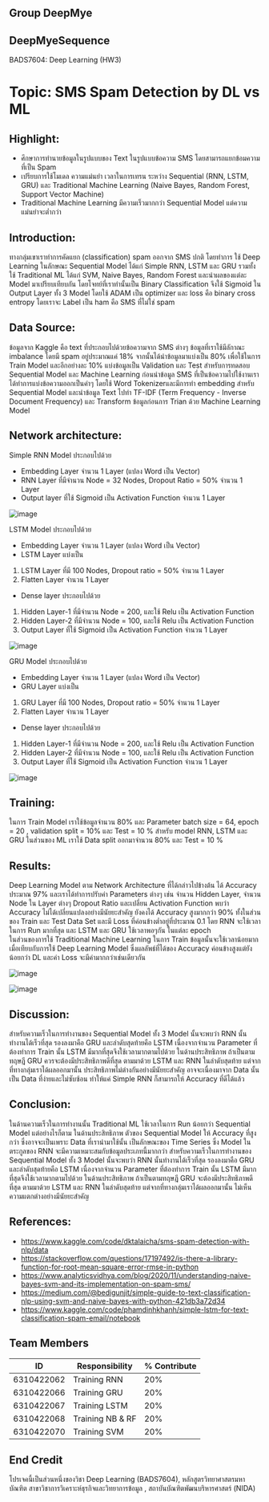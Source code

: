 ## Group DeepMye
## DeepMyeSequence
BADS7604: Deep Learning (HW3)

# Topic: SMS Spam Detection by DL vs ML

## Highlight:
*	ศึกษาการทำนายข้อมูลในรูปแบบของ Text ในรูปแบบข้อความ SMS โดยสามารถแยกข้อมความที่เป็น Spam
*	เปรียบการใช้โมเดล ความแม่นยำ เวลาในการเทรน ระหว่าง Sequential (RNN, LSTM, GRU) และ Traditional Machine Learning (Naive Bayes, Random Forest, Support Vector Machine)
*	Traditional Machine Learning มีความเร็วมากกว่า Sequential Model แต่ความแม่นยำจะต่ำกว่า

## Introduction:
  ทางกลุ่มเขาเราทำการคัดแยก (classification) spam ออกจาก SMS ปกติ โดยทำการ ใช้ Deep Learning ในลักษณะ Sequential Model ได้แก่ Simple RNN, LSTM และ GRU รวมทั้งใช้  Traditional ML ได้แก่ SVM, Naive Bayes, Random Forest และนำผลของแต่ละ Model มาเปรียบเทียบกัน โดยโจทย์ที่เราทำนั้นเป็น Binary Classification จึงใช้ Sigmoid ใน Output Layer ทั้ง 3 Model โดยใช้ ADAM เป็น optimizer และ loss คือ binary cross entropy โดยเราจะ Label เป็น ham คือ SMS ที่ไม่ใช่ spam 

## Data Source:
  ข้อมูลจาก Kaggle คือ text ที่ประกอบไปด้วยข้อความจาก SMS ต่างๆ ข้อมูลที่เราใช้มีลักาณะ imbalance โดยมี spam อยู่ประมาณแค่ 18% จากนั้นได้นำข้อมูลมาแบ่งเป็น 80% เพื่อใช้ในการ Train Model และอีกอย่างละ 10% แบ่งข้อมูลเป็น Validation และ Test สำหรับการทดสอบ Sequential Model และ Machine Learning ก่อนนำข้อมูล SMS ที่เป็นข้อความไปใช้งานเราได้ทำการแบ่งข้อความออกเป็นคำๆ โดยใช้ Word Tokenizerและมีการทำ embedding สำหรับ Sequential Model และนำข้อมูล Text ไปทำ TF-IDF (Term Frequency - Inverse  Document Frequency) และ Transform ข้อมูลก่อนการ Trian ด้วย Machine Learning Model

## Network architecture:
  Simple RNN Model ประกอบไปด้วย
-	Embedding Layer จำนวน 1 Layer (แปลง Word เป็น Vector)
-	RNN Layer ที่มีจำนวน Node = 32 Nodes, Dropout Ratio = 50% จำนวน 1 Layer
-	Output layer ที่ใช้ Sigmoid เป็น Activation Function จำนวน 1 Layer

![image](https://github.com/khwanck/DeepMyeSequence/blob/main/Images/RNN.png)

LSTM Model ประกอบไปด้วย
-	Embedding Layer จำนวน 1 Layer (แปลง Word เป็น Vector)
-	LSTM Layer แบ่งเป็น
1.	LSTM Layer ที่มี 100 Nodes, Dropout ratio = 50% จำนวน 1 Layer
2.	Flatten Layer จำนวน 1 Layer
-	Dense layer ประกอบไปด้วย
1.	Hidden Layer-1 ที่มีจำนวน Node = 200, และใช้ Relu เป็น Activation Function 
2.	Hidden Layer-2 ที่มีจำนวน Node = 100, และใช้ Relu เป็น Activation Function 
3.	Output Layer ที่ใช้ Sigmoid เป็น Activation Function จำนวน 1 Layer

![image](https://github.com/khwanck/DeepMyeSequence/blob/main/Images/LSTM.png)

GRU Model ประกอบไปด้วย
-	Embedding Layer จำนวน 1 Layer (แปลง Word เป็น Vector)
-	GRU Layer แบ่งเป็น
1.	GRU Layer ที่มี 100 Nodes, Dropout ratio = 50% จำนวน 1 Layer
2.	Flatten Layer จำนวน 1 Layer
-	Dense layer ประกอบไปด้วย
1.	Hidden Layer-1 ที่มีจำนวน Node = 200, และใช้ Relu เป็น Activation Function 
2.	Hidden Layer-2 ที่มีจำนวน Node = 100, และใช้ Relu เป็น Activation Function 
3.	Output Layer ที่ใช้ Sigmoid เป็น Activation Function จำนวน 1 Layer

![image](https://github.com/khwanck/DeepMyeSequence/blob/main/Images/GRU.png)

## Training:
  ในการ Train Model เราใช้ข้อมูลจำนวน 80% และ Parameter  batch size = 64, epoch = 20 , validation split = 10% และ Test = 10 % สำหรับ model RNN, LSTM และ GRU   ในส่วนของ ML เราใช้ Data split ออกมาจำนวน 80% และ Test = 10 %

## Results:
   Deep Learning Model ตาม Network Architecture ที่ได้กล่าวไปข้างต้น ได้ Accuracy ประมาณ 97% และเราได้ทำการปรับค่า Parameters ต่างๆ เช่น จำนวน Hidden Layer, จำนวน Node ใน Layer ต่างๆ Dropout Ratio และเปลี่ยน Activation Function พบว่า Accuracy ไม่ได้เปลี่ยนแปลงอย่างมีนัยยะสำคัญ ยังคงได้ Accuracy สูงมากกว่า 90% ทั้งในส่วนของ Train และ Test Data Set และมี Loss ที่ค่อนข้างต่ำอยู่ที่ประมาณ 0.1 โดย RNN จะใช้เวลาในการ Run มากที่สุด และ LSTM และ GRU ใช้เวลาพอๆกัน ในแต่ละ epoch  
   ในส่วนของการใช้ Traditional Machine Learning ในการ Train ข้อมูลนั้นจะใช้เวลาน้อยมากเมื่อเทียบกับการใช้ Deep Learning Model ซึ่งผลลัพธ์ที่ได้ของ Accuracy ค่อนข้างสูงแต่ยังน้อยกว่า DL และค่า Loss จะมีค่ามากกว่าเช่นเดียวกัน

![image](https://github.com/khwanck/DeepMyeSequence/blob/main/Images/loss_accurancy.png)

![image](https://github.com/khwanck/DeepMyeSequence/blob/main/Images/trainingtimes.png)

## Discussion:
  สำหรับความเร็วในการทำงานของ Sequential Model ทั้ง 3 Model นั้นจะพบว่า RNN นั้นทำงานได้เร็วที่สุด รองลงมาคือ GRU และลำดับสุดท้ายคือ LSTM เนื่องจากจำนวน Parameter ที่ต้องทำการ Train นั้น LSTM มีมากที่สุดจึงใช้เวลามากตามไปด้วย
ในด้านประสิทธิภาพ ถ้าเป็นตามทฤษฎี GRU ควรจะต้องมีประสิทธิภาพดีที่สุด ตามมาด้วย LSTM และ RNN ในลำดับสุดท้าย แต่จากที่ทางกลุ่มเราได้ผลออกมานั้น ประสิทธิภาพไม่ต่างกันอย่างมีนัยยะสำคัญ อาจจะเนื่องมาจาก Data นั้นเป็น Data ที่ง่ายและไม่ซับซ้อน ทำให้แค่ Simple RNN ก็สามารถให้ Accuracy ที่ดีได้แล้ว

## Conclusion:
ในด้านความเร็วในการทำงานนั้น Traditional ML ใช้เวลาในการ Run น้อยกว่า Sequential Model แต่อย่างไรก็ตาม ในด้านประสิทธิภาพ ตัวของ Sequential Model ให้ Accuracy ที่สูงกว่า ซึ่งอาจจะเป็นเพราะ Data ที่เรานำมาใช้นั้น เป็นลักษณะของ Time Series ซึ่ง Model ในตระกูลของ RNN จะมีความเหมาะสมกับข้อมูลประเภทนี้มากกว่า
สำหรับความเร็วในการทำงานของ Sequential Model ทั้ง 3 Model นั้นจะพบว่า RNN นั้นทำงานได้เร็วที่สุด รองลงมาคือ GRU และลำดับสุดท้ายคือ LSTM เนื่องจากจำนวน Parameter ที่ต้องทำการ Train นั้น LSTM มีมากที่สุดจึงใช้เวลามากตามไปด้วย
ในด้านประสิทธิภาพ ถ้าเป็นตามทฤษฎี GRU จะต้องมีประสิทธิภาพดีที่สุด ตามมาด้วย LSTM และ RNN ในลำดับสุดท้าย แต่จากที่ทางกลุ่มเราได้ผลออกมานั้น ไม่เห็นความแตกต่างอย่างมีนัยยะสำคัญ


## References:
* https://www.kaggle.com/code/dktalaicha/sms-spam-detection-with-nlp/data
* https://stackoverflow.com/questions/17197492/is-there-a-library-function-for-root-mean-square-error-rmse-in-python
* https://www.analyticsvidhya.com/blog/2020/11/understanding-naive-bayes-svm-and-its-implementation-on-spam-sms/
* https://medium.com/@bedigunjit/simple-guide-to-text-classification-nlp-using-svm-and-naive-bayes-with-python-421db3a72d34
* https://www.kaggle.com/code/phamdinhkhanh/simple-lstm-for-text-classification-spam-email/notebook

## Team Members

ID   | Responsibility |% Contribute
--------- | ------ | ------
6310422062 | Training RNN | 20%
6310422066 | Training GRU | 20%
6310422067 | Training LSTM | 20%
6310422068 | Training NB & RF | 20%
6310422070 | Training SVM | 20%

## End Credit
โปรเจคนี้เป็นส่วนหนึ่งของวิชา Deep Learning (BADS7604), หลักสูตรวิทยาศาสตรมหาบัณฑิต สาขาวิชาการวิเคราะห์ธุรกิจและวิทยาการข้อมูล  , สถาบันบัณฑิตพัฒนบริหารศาสตร์ (NIDA)
